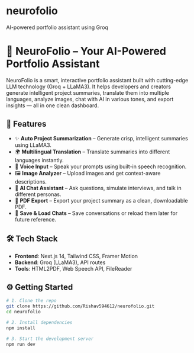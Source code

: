 # neurofolio
AI-powered portfolio assistant using Groq
# 🧠 NeuroFolio – Your AI-Powered Portfolio Assistant

NeuroFolio is a smart, interactive portfolio assistant built with cutting-edge LLM technology (Groq + LLaMA3). It helps developers and creators generate intelligent project summaries, translate them into multiple languages, analyze images, chat with AI in various tones, and export insights — all in one clean dashboard.

## 🚀 Features

- ✨ **Auto Project Summarization** – Generate crisp, intelligent summaries using LLaMA3.
- 🌍 **Multilingual Translation** – Translate summaries into different languages instantly.
- 🎤 **Voice Input** – Speak your prompts using built-in speech recognition.
- 🖼️ **Image Analyzer** – Upload images and get context-aware descriptions.
- 🤖 **AI Chat Assistant** – Ask questions, simulate interviews, and talk in different personas.
- 📄 **PDF Export** – Export your project summary as a clean, downloadable PDF.
- 💬 **Save & Load Chats** – Save conversations or reload them later for future reference.

## 🛠️ Tech Stack

- **Frontend**: Next.js 14, Tailwind CSS, Framer Motion
- **Backend**: Groq (LLaMA3), API routes
- **Tools**: HTML2PDF, Web Speech API, FileReader

## ⚙️ Getting Started

```bash
# 1. Clone the repo
git clone https://github.com/Rishav594612/neurofolio.git
cd neurofolio

# 2. Install dependencies
npm install

# 3. Start the development server
npm run dev
